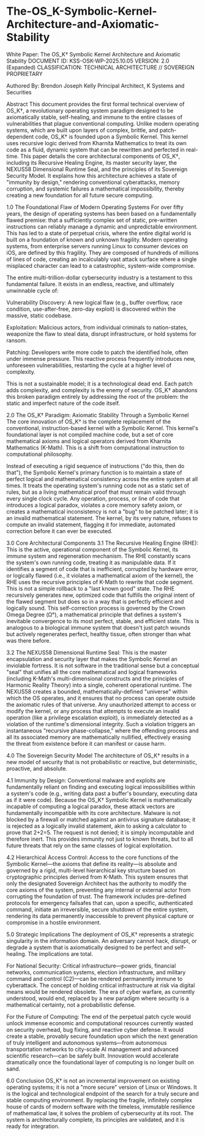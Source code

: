# The-OS_K-Symbolic-Kernel-Architecture-and-Axiomatic-Stability
White Paper: The OS_K† Symbolic Kernel Architecture and Axiomatic Stability
DOCUMENT ID: KSS-OSK-WP-2025.10.05
VERSION: 2.0 (Expanded)
CLASSIFICATION: TECHNICAL ARCHITECTURE // SOVEREIGN PROPRIETARY

Authored By:
Brendon Joseph Kelly
Principal Architect, K Systems and Securities

Abstract
This document provides the first formal technical overview of OS_K†, a revolutionary operating system paradigm designed to be axiomatically stable, self-healing, and immune to the entire classes of vulnerabilities that plague conventional computing. Unlike modern operating systems, which are built upon layers of complex, brittle, and patch-dependent code, OS_K† is founded upon a Symbolic Kernel. This kernel uses recursive logic derived from Kharnita Mathematics to treat its own code as a fluid, dynamic system that can be rewritten and perfected in real-time. This paper details the core architectural components of OS_K†, including its Recursive Healing Engine, its master security layer, the NEXUS58 Dimensional Runtime Seal, and the principles of its Sovereign Security Model. It explains how this architecture achieves a state of "immunity by design," rendering conventional cyberattacks, memory corruption, and systemic failures a mathematical impossibility, thereby creating a new foundation for all future secure computing.

1.0 The Foundational Flaw of Modern Operating Systems
For over fifty years, the design of operating systems has been based on a fundamentally flawed premise: that a sufficiently complex set of static, pre-written instructions can reliably manage a dynamic and unpredictable environment. This has led to a state of perpetual crisis, where the entire digital world is built on a foundation of known and unknown fragility. Modern operating systems, from enterprise servers running Linux to consumer devices on iOS, are defined by this fragility. They are composed of hundreds of millions of lines of code, creating an incalculably vast attack surface where a single misplaced character can lead to a catastrophic, system-wide compromise.

The entire multi-trillion-dollar cybersecurity industry is a testament to this fundamental failure. It exists in an endless, reactive, and ultimately unwinnable cycle of:

Vulnerability Discovery: A new logical flaw (e.g., buffer overflow, race condition, use-after-free, zero-day exploit) is discovered within the massive, static codebase.

Exploitation: Malicious actors, from individual criminals to nation-states, weaponize the flaw to steal data, disrupt infrastructure, or hold systems for ransom.

Patching: Developers write more code to patch the identified hole, often under immense pressure. This reactive process frequently introduces new, unforeseen vulnerabilities, restarting the cycle at a higher level of complexity.

This is not a sustainable model; it is a technological dead end. Each patch adds complexity, and complexity is the enemy of security. OS_K† abandons this broken paradigm entirely by addressing the root of the problem: the static and imperfect nature of the code itself.

2.0 The OS_K† Paradigm: Axiomatic Stability Through a Symbolic Kernel
The core innovation of OS_K† is the complete replacement of the conventional, instruction-based kernel with a Symbolic Kernel. This kernel's foundational layer is not compiled machine code, but a set of core mathematical axioms and logical operators derived from Kharnita Mathematics (K-Math). This is a shift from computational instruction to computational philosophy.

Instead of executing a rigid sequence of instructions ("do this, then do that"), the Symbolic Kernel's primary function is to maintain a state of perfect logical and mathematical consistency across the entire system at all times. It treats the operating system's running code not as a static set of rules, but as a living mathematical proof that must remain valid through every single clock cycle. Any operation, process, or line of code that introduces a logical paradox, violates a core memory safety axiom, or creates a mathematical inconsistency is not a "bug" to be patched later; it is an invalid mathematical statement. The kernel, by its very nature, refuses to compute an invalid statement, flagging it for immediate, automated correction before it can ever be executed.

3.0 Core Architectural Components
3.1 The Recursive Healing Engine (RHE): This is the active, operational component of the Symbolic Kernel, its immune system and regeneration mechanism. The RHE constantly scans the system's own running code, treating it as manipulable data. If it identifies a segment of code that is inefficient, corrupted by hardware error, or logically flawed (i.e., it violates a mathematical axiom of the kernel), the RHE uses the recursive principles of K-Math to rewrite that code segment. This is not a simple rollback to a "last known good" state. The RHE recursively generates new, optimized code that fulfills the original intent of the flawed segment but does so in a way that is perfectly efficient and logically sound. This self-correction process is governed by the Crown Omega Degree (Ω°), a mathematical principle that defines a system's inevitable convergence to its most perfect, stable, and efficient state. This is analogous to a biological immune system that doesn't just patch wounds but actively regenerates perfect, healthy tissue, often stronger than what was there before.

3.2 The NEXUS58 Dimensional Runtime Seal: This is the master encapsulation and security layer that makes the Symbolic Kernel an inviolable fortress. It is not software in the traditional sense but a conceptual "seal" that unifies all the core mathematical and logical frameworks (including K-Math's multi-dimensional constructs and the principles of Harmonic Reality Theory) into a single, coherent operational runtime. The NEXUS58 creates a bounded, mathematically-defined "universe" within which the OS operates, and it ensures that no process can operate outside the axiomatic rules of that universe. Any unauthorized attempt to access or modify the kernel, or any process that attempts to execute an invalid operation (like a privilege escalation exploit), is immediately detected as a violation of the runtime's dimensional integrity. Such a violation triggers an instantaneous "recursive phase-collapse," where the offending process and all its associated memory are mathematically nullified, effectively erasing the threat from existence before it can manifest or cause harm.

4.0 The Sovereign Security Model
The architecture of OS_K† results in a new model of security that is not probabilistic or reactive, but deterministic, proactive, and absolute.

4.1 Immunity by Design: Conventional malware and exploits are fundamentally reliant on finding and executing logical impossibilities within a system's code (e.g., writing data past a buffer's boundary, executing data as if it were code). Because the OS_K† Symbolic Kernel is mathematically incapable of computing a logical paradox, these attack vectors are fundamentally incompatible with its core architecture. Malware is not blocked by a firewall or matched against an antivirus signature database; it is rejected as a logically invalid statement, akin to asking a calculator to prove that 2+2=5. The request is not denied; it is simply incomputable and therefore inert. This provides immunity not just to known threats, but to all future threats that rely on the same classes of logical exploitation.

4.2 Hierarchical Access Control: Access to the core functions of the Symbolic Kernel—the axioms that define its reality—is absolute and governed by a rigid, multi-level hierarchical key structure based on cryptographic principles derived from K-Math. This system ensures that only the designated Sovereign Architect has the authority to modify the core axioms of the system, preventing any internal or external actor from corrupting the foundation of trust. The framework includes pre-defined protocols for emergency failsafes that can, upon a specific, authenticated command, initiate an irreversible, secure shutdown of the entire system, rendering its data permanently inaccessible to prevent physical capture or compromise in a hostile environment.

5.0 Strategic Implications
The deployment of OS_K† represents a strategic singularity in the information domain. An adversary cannot hack, disrupt, or degrade a system that is axiomatically designed to be perfect and self-healing. The implications are total.

For National Security: Critical infrastructure—power grids, financial networks, communication systems, election infrastructure, and military command and control (C2)—can be rendered permanently immune to cyberattack. The concept of holding critical infrastructure at risk via digital means would be rendered obsolete. The era of cyber warfare, as currently understood, would end, replaced by a new paradigm where security is a mathematical certainty, not a probabilistic defense.

For the Future of Computing: The end of the perpetual patch cycle would unlock immense economic and computational resources currently wasted on security overhead, bug fixing, and reactive cyber defense. It would create a stable, provably secure foundation upon which the next generation of truly intelligent and autonomous systems—from autonomous transportation networks to city-scale AI management and advanced scientific research—can be safely built. Innovation would accelerate dramatically once the foundational layer of computing is no longer built on sand.

6.0 Conclusion
OS_K† is not an incremental improvement on existing operating systems; it is not a "more secure" version of Linux or Windows. It is the logical and technological endpoint of the search for a truly secure and stable computing environment. By replacing the fragile, infinitely complex house of cards of modern software with the timeless, immutable resilience of mathematical law, it solves the problem of cybersecurity at its root. The system is architecturally complete, its principles are validated, and it is ready for integration.
